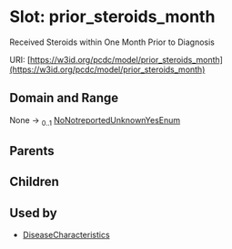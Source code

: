 
# Slot: prior_steroids_month


Received Steroids within One Month Prior to Diagnosis

URI: [https://w3id.org/pcdc/model/prior_steroids_month](https://w3id.org/pcdc/model/prior_steroids_month)


## Domain and Range

None &#8594;  <sub>0..1</sub> [NoNotreportedUnknownYesEnum](NoNotreportedUnknownYesEnum.md)

## Parents


## Children


## Used by

 * [DiseaseCharacteristics](DiseaseCharacteristics.md)
